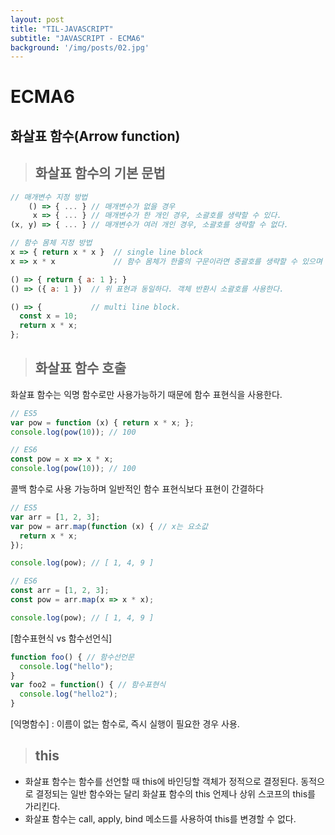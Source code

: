 ```yaml
---
layout: post
title: "TIL-JAVASCRIPT"
subtitle: "JAVASCRIPT - ECMA6"
background: '/img/posts/02.jpg'
---
```


# ECMA6

## 화살표 함수(Arrow function)

>## 화살표 함수의 기본 문법

```JAVASCRIPT
// 매개변수 지정 방법
    () => { ... } // 매개변수가 없을 경우
     x => { ... } // 매개변수가 한 개인 경우, 소괄호를 생략할 수 있다.
(x, y) => { ... } // 매개변수가 여러 개인 경우, 소괄호를 생략할 수 없다.

// 함수 몸체 지정 방법
x => { return x * x }  // single line block
x => x * x             // 함수 몸체가 한줄의 구문이라면 중괄호를 생략할 수 있으며 암묵적으로 return된다. 위 표현과 동일하다.

() => { return { a: 1 }; }
() => ({ a: 1 })  // 위 표현과 동일하다. 객체 반환시 소괄호를 사용한다.

() => {           // multi line block.
  const x = 10;
  return x * x;
};
```

>## 화살표 함수 호출

화살표 함수는 익명 함수로만 사용가능하기 때문에 함수 표현식을 사용한다.<br/>
```JAVASCRIPT
// ES5
var pow = function (x) { return x * x; };
console.log(pow(10)); // 100

// ES6
const pow = x => x * x;
console.log(pow(10)); // 100
```
콜백 함수로 사용 가능하며 일반적인 함수 표현식보다 표현이 간결하다
```JAVASCRIPT
// ES5
var arr = [1, 2, 3];
var pow = arr.map(function (x) { // x는 요소값
  return x * x;
});

console.log(pow); // [ 1, 4, 9 ]

// ES6
const arr = [1, 2, 3];
const pow = arr.map(x => x * x);

console.log(pow); // [ 1, 4, 9 ]
```

[함수표현식 vs 함수선언식]
```JAVASCRIPT
function foo() { // 함수선언문
  console.log("hello");
}
var foo2 = function() { // 함수표현식
  console.log("hello2");
}
```
[익명함수] : 이름이 없는 함수로, 즉시 실행이 필요한 경우 사용.

>## this

- 화살표 함수는 함수를 선언할 때 this에 바인딩할 객체가 정적으로 결정된다. 동적으로 결정되는 일반 함수와는 달리 화살표 함수의 this 언제나 상위 스코프의 this를 가리킨다.
- 화살표 함수는 call, apply, bind 메소드를 사용하여 this를 변경할 수 없다.